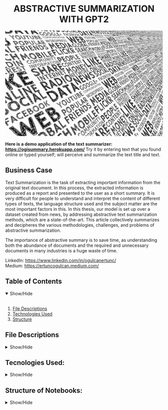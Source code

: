 <h1 align='center'>ABSTRACTIVE SUMMARIZATION WITH GPT2</h1>

<p align="center">
  <img src="https://github.com/ogulcanertunc/Abstractive-Text-Summarization/blob/main/Images/social-media-1989152_1920.jpg?raw=true" width=600>
</p>

<strong> Here is a demo application of the text summarizer: https://ogisummary.herokuapp.com/ </strong> 
Try it by entering text that you found online or typed yourself; will perceive and summarize the text title and text.

## Business Case

Text Summarization is the task of extracting important information from the original text document. In this process, the extracted information is produced as a report and presented to the user as a short summary. It is very difficult for people to understand and interpret the content of different types of texts, the language structure used and the subject matter are the most important factors in this. In this thesis, our model is set up over a dataset created from news, by addressing abstractive text summarization methods, which are a state-of-the-art. This article collectively summarizes and decipheres the various methodologies, challenges, and problems of abstractive summarization.

The importance of abstractive summary is to save time, as understanding both the abundance of documents and the required and unnecessary documents in many industries is a huge waste of time.



LinkedIn: https://www.linkedin.com/in/ogulcanertunc/ <br>
Medium: https://ertuncogulcan.medium.com/ <br>

## Table of Contents
<details open>
<summary>Show/Hide</summary>
<br>

1. [ File Descriptions ](#File_Description)
2. [ Technologies Used ](#Technologies_Used)    
3. [ Structure ](#Structure)

</details>

## File Descriptions
<details>
<a name="File_Description"></a>
<summary>Show/Hide</summary>
<br>
    
* <strong>[ Data ](https://www.kaggle.com/sunnysai12345/news-summary)</strong>: I found the dataset I used in the project here.
    * <strong>[ Data ](https://github.com/ogulcanertunc/Abstractive-Text-Summarization/tree/main/pt_files)</strong>: You can find the pre-processing datasets in pt format here.
* <strong>(https://github.com/ogulcanertunc/Abstractive-Text-Summarization/tree/main/Models)</strong>: training outputs.
* <strong>(https://github.com/ogulcanertunc/Abstractive-Text-Summarization/tree/main/Notebooks)</strong>: notebooks for those who want to work on
* <strong>(https://github.com/ogulcanertunc/Abstractive-Text-Summarization/tree/main/Notebooks)</strong>: Project Presentation

</details>

## Tecnologies Used:
<details>
<a name="Technologies_Used"></a>
<summary>Show/Hide</summary>
<br>
    
* <strong>Python</strong>
* <strong>Pandas</strong>
* <strong>Transformers</strong>
* <strong>NLTK</strong>
* <strong>PyTorch</strong>
* <strong>Wrapper</strong>
* <strong>Streamlit</strong>
* <strong>Heroku</strong>
</details>

## Structure of Notebooks:
<details>
<a name="Structure"></a>
<summary>Show/Hide</summary>
<br>
    
1. Pre-Process
   * 1.1 Tokenizing
   * 1.2 Generate Keywords
   * 1.3 Pre-process for GPT Training
   - * 1.3.1 Example after pre-process
   * 1.4 Masking
   - * 1.4.1 Example after masking
   * 1.6 Saving processed Dataset as pt (PyTorch file).

2. Train Model with Masked Data and Summary Creation
   * 2.1 Imports
   * 2.2 Pre-Trained Model Setup (distilgpt2)
   * 2.3 Importing Torch files
   * 2.4 Train a part of train dataset
   - * 2.4.1 Select a row and masked it
   - * 2.4.2 Create a Data Loader
   - * 2.4.3 Learn the shapes of the piece we got from the dataset
   - * 2.4.4 Create Model
   - * 2.4.5 Test Run
   * 2.5 Train
   * 2.6 Saving the Model and Related Files
   * 2.7 Generating Summary
   - * 2.7.1 Determine the Model Directory
   - * 2.7.2 Assign pre-trained models from the Directory
   - * 2.7.3 Activate/Deactivate GPU
   * 2.8 Create a Keywords Maker
   * 2.9 Text/Data Entry
